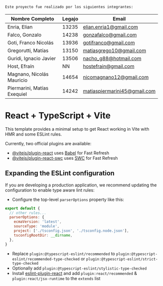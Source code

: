 ```bash
Este proyecto fue realizado por los siguientes integrantes:
```

| Nombre Completo               | Legajo | Email                          |
|------------------------------|--------|--------------------------------|
| Enria, Elian                 | 13235  | elian.enria1@gmail.com         |
| Falco, Gonzalo               | 14238  | gonzafalco@gmail.com           |
| Goti, Franco Nicolás         | 13936  | gotifranco@gmail.com           |
| Gregorutti, Matías           | 13150  | matiasgrego10@gmail.com        |
| Guridi, Ignacio Javier       | 13506  | nacho_g88@hotmail.com          |
| Host, Efraín                 | NN     | hostefrain@gmail.com           |
| Magnano, Nicolás Mauricio    | 14654  | nicomagnano12@gmail.com        |
| Piermarini, Matías Exequiel | 14242  | matiaspiermarini45@gmail.com   |
# React + TypeScript + Vite

This template provides a minimal setup to get React working in Vite with HMR and some ESLint rules.

Currently, two official plugins are available:

- [@vitejs/plugin-react](https://github.com/vitejs/vite-plugin-react/blob/main/packages/plugin-react/README.md) uses [Babel](https://babeljs.io/) for Fast Refresh
- [@vitejs/plugin-react-swc](https://github.com/vitejs/vite-plugin-react-swc) uses [SWC](https://swc.rs/) for Fast Refresh

## Expanding the ESLint configuration

If you are developing a production application, we recommend updating the configuration to enable type aware lint rules:

- Configure the top-level `parserOptions` property like this:

```js
export default {
  // other rules...
  parserOptions: {
    ecmaVersion: 'latest',
    sourceType: 'module',
    project: ['./tsconfig.json', './tsconfig.node.json'],
    tsconfigRootDir: __dirname,
  },
}
```

- Replace `plugin:@typescript-eslint/recommended` to `plugin:@typescript-eslint/recommended-type-checked` or `plugin:@typescript-eslint/strict-type-checked`
- Optionally add `plugin:@typescript-eslint/stylistic-type-checked`
- Install [eslint-plugin-react](https://github.com/jsx-eslint/eslint-plugin-react) and add `plugin:react/recommended` & `plugin:react/jsx-runtime` to the `extends` list
